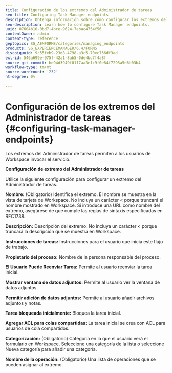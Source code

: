```yaml
---
title: Configuración de los extremos del Administrador de tareas
seo-title: Configuring Task Manager endpoints
description: Obtenga información sobre cómo configurar los extremos del Administrador de tareas.
seo-description: Learn how to configure Task Manager endpoints.
uuid: 07604b10-0bd7-4bce-9624-7ebac4754f56
contentOwner: admin
content-type: reference
geptopics: SG_AEMFORMS/categories/managing_endpoints
products: SG_EXPERIENCEMANAGER/6.4/FORMS
discoiquuid: 9c55feb9-23d8-4798-a3c5-70ec736df3ad
exl-id: 546a699e-975f-42a1-8ab5-0de4bd7f4a8f
source-git-commit: bd94d3949f0117aa3e1c9f0e84f7293a5d6b03b4
workflow-type: tm+mt
source-wordcount: '232'
ht-degree: 0%

---
```


# Configuración de los extremos del Administrador de tareas {#configuring-task-manager-endpoints}

Los extremos del Administrador de tareas permiten a los usuarios de Workspace invocar el servicio.

**Configuración de extremo del Administrador de tareas**

Utilice la siguiente configuración para configurar un extremo del Administrador de tareas.

**Nombre:** (Obligatorio) Identifica el extremo. El nombre se muestra en la vista de tarjeta de Workspace. No incluya un carácter &lt; porque truncará el nombre mostrado en Workspace. Si introduce una URL como nombre del extremo, asegúrese de que cumple las reglas de sintaxis especificadas en RFC1738.

**Descripción:** Descripción del extremo. No incluya un carácter &lt; porque truncará la descripción que se muestra en Workspace.

**Instrucciones de tareas:** Instrucciones para el usuario que inicia este flujo de trabajo.

**Propietario del proceso:** Nombre de la persona responsable del proceso.

**El Usuario Puede Reenviar Tarea:** Permite al usuario reenviar la tarea inicial.

**Mostrar ventana de datos adjuntos:** Permite al usuario ver la ventana de datos adjuntos.

**Permitir adición de datos adjuntos:** Permite al usuario añadir archivos adjuntos y notas.

**Tarea bloqueada inicialmente:** Bloquea la tarea inicial.

**Agregar ACL para colas compartidas:** La tarea inicial se crea con ACL para usuarios de cola compartidos.

**Categorización:** (Obligatorio) Categoría en la que el usuario verá el formulario en Workspace. Seleccione una categoría de la lista o seleccione Nueva categoría para añadir una categoría.

**Nombre de la operación:** (Obligatorio) Una lista de operaciones que se pueden asignar al extremo.
